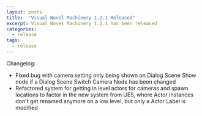 ```yaml
---
layout: posts
title:  "Visual Novel Machinery 1.2.1 Released"
excerpt: Visual Novel Machinery 1.2.1 has been released
categories:
  - release
tags:
  - release
---
```


Changelog:

- Fixed bug with camera setting only being shown on Dialog Scene Show node if a Dialog Scene Switch Camera Node has been changed
- Refactored system for getting in level actors for cameras and spawn locations to factor in the new system from UE5, where Actor Instances don't get renamed anymore on a low level, but only a Actor Label is modified